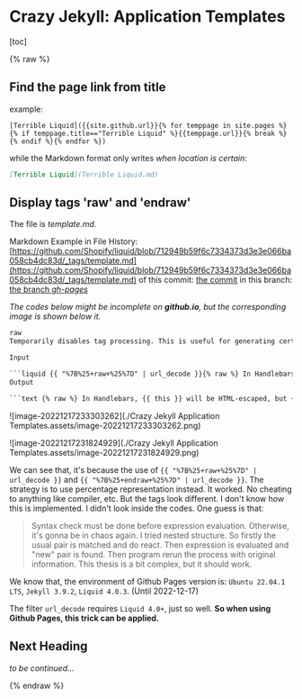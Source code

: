 # Crazy Jekyll: Application Templates

[toc]

{% raw %}

## Find the page link from title

example:

```
[Terrible Liquid]({{site.github.url}}{% for temppage in site.pages %}{% if temppage.title=="Terrible Liquid" %}{{temppage.url}}{% break %}{% endif %}{% endfor %})
```

while the Markdown format only writes *when location is certain*:

``` markdown
[Terrible Liquid](Terrible Liquid.md)
```





## Display tags 'raw' and 'endraw'

The file is *template.md*.

Markdown Example in File History: [https://github.com/Shopify/liquid/blob/712949b59f6c7334373d3e3e066ba058cb4dc83d/_tags/template.md](https://github.com/Shopify/liquid/blob/712949b59f6c7334373d3e3e066ba058cb4dc83d/_tags/template.md)
of this commit: [the commit](https://github.com/Shopify/liquid/commit/712949b59f6c7334373d3e3e066ba058cb4dc83d#diff-655febbf45dc29667914f8ab0ad967ee42fe66a7fd6c477e65dcefd0a27b793c)
in this branch: [the branch *gh-pages*](https://github.com/Shopify/liquid/tree/gh-pages)

<i>The codes below might be incomplete on **github.io**, but the corresponding image is shown below it. </i>

```markdown
raw
Temporarily disables tag processing. This is useful for generating certain content that uses conflicting syntax, such as Mustache or Handlebars.

Input

​```liquid {{ "%7B%25+raw+%25%7D" | url_decode }}{% raw %} In Handlebars, {{ this }} will be HTML-escaped, but {{{ that }}} will not. {% endraw %}{{ "%7B%25+endraw+%25%7D" | url_decode }} ```
Output

​```text {% raw %} In Handlebars, {{ this }} will be HTML-escaped, but {{{ that }}} will not. {% endraw %} ```
```

![image-20221217233303262](./Crazy Jekyll Application Templates.assets/image-20221217233303262.png)

![image-20221217231824929](./Crazy Jekyll Application Templates.assets/image-20221217231824929.png)

We can see that, it's because the use of `{{ "%7B%25+raw+%25%7D" | url_decode }}` and `{{ "%7B%25+endraw+%25%7D" | url_decode }}`. The strategy is to use percentage representation instead. It worked. No cheating to anything like compiler, etc. But the tags look different. I don't know how this is implemented. I didn't look inside the codes. One guess is that:

> Syntax check must be done before expression evaluation. Otherwise, it's gonna be in chaos again. I tried nested structure. So firstly the usual pair is matched and do react. Then expression is evaluated and "new" pair is found. Then program rerun the process with original information. This thesis is a bit complex, but it should work. 

We know that, the environment of Github Pages version is: `Ubuntu 22.04.1 LTS`, `Jekyll 3.9.2`, `Liquid 4.0.3`. (Until 2022-12-17)

The filter `url_decode` requires `Liquid 4.0+`, just so well. **So when using Github Pages, this trick can be applied.**



## Next Heading

*to be continued...*



{% endraw %}



